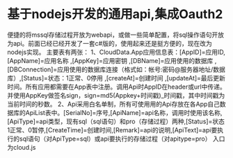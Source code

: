 # 基于nodejs开发的通用api,集成Oauth2
便捷的将mssql存储过程开放为webapi，或做一些简单配置，将sql操作语句开放为api。前面已经已经开发了一套c#版的，使用起来还是挺方便的，现在改为nodejs实现。
主要表有两张：
1、CloudData.App应用信息表：[AppID]=应用ID,[AppName]=应用名称 ,[AppKey]=应用密钥 ,[DBName]=应用使用的数据库 ,[DBConnection]=应用使用的数据库连接（格式如：帐号:密码@服务器地址/数据库）,[Status]=状态：1正常、0停用 ,[createAt]=创建时间 ,[updateAt]=最后更新时间。所有应用都需要在App表中注册。调用Api时AppID在header或url中传递。并使用AppKey做签名sign，sign=md5(Appkey+时间戳)_时间戳，其中时间戳为当前时间的秒数。
2、Api采用白名单制，所有可使用用的Api存放在各App自己数据库的ApiList表中。[SerialNo]=序号,[ApiName]=api名称，调用时使用该名称,[ApiType]=api类型，现有sql（sql语句）和pro（存储过程）两种,[Status]=状态1正常、0暂停,[CreateTime]=创建时间,[Remark]=api的说明,[ApiText]=api要执行的sql语句（对ApiType=sql）或api要执行的存储过程（对apitype=pro）
入口为cloud.js
